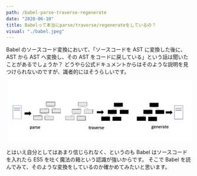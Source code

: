 ```yaml
---
path: /babel-parse-traverse-regenerate
date: "2020-06-10"
title: Babelって本当にparse/traverse/regenerateをしているの？
visual: "./babel.jpeg"
---
```


Babel のソースコード変換において、「ソースコードを AST に変換した後に、AST から AST へ変換し、その AST をコードに戻している」という話は聞いたことがあるでしょうか？
どうやら公式ドキュメントからはそのような説明を見つけられないのですが、識者的にはそうらしいです。

![ASTを使った変換](./tree.png)

とはいえ自分としてはあまり信じられなく、というのも Babel はソースコードを入れたら ES5 を吐く魔法の箱という認識が強いからです。
そこで Babel を読んでみて、そのような変換をしているのか確かめてみたいと思います。
